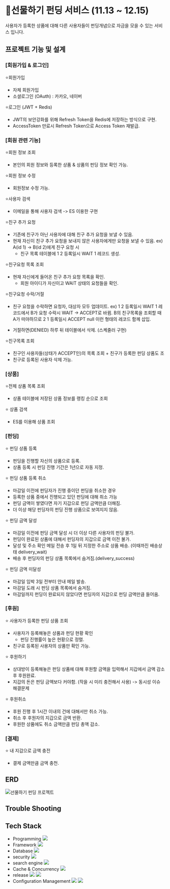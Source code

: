 # 🎁선물하기 펀딩 서비스 (11.13 ~ 12.15)
사용자가 등록한 상품에 대해 다른 사용자들이 펀딩개념으로 자금을 모을 수 있는 서비스 입니다.

## 프로젝트 기능 및 설계
### [회원가입 & 로그인]

⭐회원가입
  - 자체 회원가입
  - 소셜로그인 (OAuth) : 카카오, 네이버

⭐로그인 (JWT + Redis)
  - JWT의 보안강화를 위해 Refresh Token을 Redis에 저장하는 방식으로 구현.
  - AccessToken 만료시 Refresh Token으로 Access Token 재발급.

### [회원 관련 기능]
⭐회원 정보 조회
  - 본인의 회원 정보와 등록한 상품 & 상품의 펀딩 정보 확인 가능.

⭐회원 정보 수정
  - 회원정보 수정 가능.

⭐사용자 검색
  - 이메일을 통해 사용자 검색
  -> ES 이용한 구현
    
⭐친구 추가 요청
  - 기존에 친구가 아닌 사용자에 대해 친구 추가 요청을 보낼 수 있음.
  - 현재 자신이 친구 추가 요청을 보내지 않은 사용자에게만 요청을 보낼 수 있음.
    ex) A(id 1) -> B(id 2)에게 친구 요청 시
    - 친구 목록 테이블에 1 2 등록일시 WAIT 1 레코드 생성.
    
⭐친구요청 목록 조회
  - 현재 자신에게 들어온 친구 추가 요청 목록을 확인.
    - 회원 아이디가 자신이고 WAIT 상태의 요청들을 확인.

⭐친구요청 수락/거절
  - 친구 요청을 수락하면 요청자, 대상자  모두 업데이트.
    ex)  1 2 등록일시 WAIT 1 레코드에서 B가 요청 수락시 WAIT -> ACCEPT로 바뀜.
         B의 친구목록을 조회할 때 A가 떠야하므로 2 1 등록일시 ACCEPT null 이런 형태의 레코드 함께 삽입.
  
  - 거절하면(DENIED) 하루 뒤 테이블에서 삭제. (스켸줄러 구현)
    
⭐친구목록 조회
  - 친구인 사용자들(상태가 ACCEPT인)의 목록 조회 + 친구가 등록한 펀딩 상품도 조
  - 친구로 등록된 사용자 삭제 가능.
    
### [상품]
⭐전체 상품 목록 조회
  - 상품 테이블에 저장된 상품 정보를 랭킹 순으로 조회
    
⭐ 상품 검색
  - ES를 이용해 상품 조회

### [펀딩]
⭐ 펀딩 상품 등록
  - 펀딩을 진행할 자신의 상품으로 등록.
  - 상품 등록 시 펀딩 진행 기간은 1년으로 자동 지정.
      
⭐ 펀딩 상품 등록 취소
  - 마감일 이전에 펀딩자가 진행 중이던 펀딩을 취소한 경우
  - 등록한 상품 중에서 진행되고 있던 펀딩에 대해 취소 가능
  - 펀딩 금액이 쌓였다면 자기 지갑으로 펀딩 금액만큼 더해짐.
  - 더 이상 해당 펀딩자의 펀딩 진행 상품으로 보여지지 않음.

⭐ 펀딩 금액 달성
  - 마감일 이전에 펀딩 금액 달성 시 더 이상 다른 사용자의 펀딩 불가.
  - 펀딩이 완료된 상품에 대해서 펀딩자의 지갑으로 금액 이전 불가.
  - 달성 및 주소 확인 메일 전송 후 1일 뒤 지정한 주소로 상품 배송. (이때까진 배송상태 delivery_wait)
  - 배송 후 펀딩자의 펀딩 상품 목록에서 숨겨짐.(delivery_success)

⭐ 펀딩 금액 미달성
  - 마감일 임박 3일 전부터 안내 메일 발송.
  - 마감일 도래 시 펀딩 상품 목록에서 숨겨짐.
  - 마감일까지 펀딩이 완료되지 않았다면 펀딩자의 지갑으로 펀딩 금액만큼 들어옴.

### [후원]
⭐ 사용자가 등록한 펀딩 상품 조회
  - 사용자가 등록해놓은 상품과 펀딩 현황 확인
    - 펀딩 진행률이 높은 현황으로 정렬.
  - 친구로 등록된 사용자의 상품만 확인 가능.
    
⭐ 후원하기
  - 상대방이 등록해놓은 펀딩 상품에 대해 후원할 금액을 입력해서 지갑에서 금액 감소 후 후원완료.
  - 지갑의 돈은 펀딩 금액보다 커야함. (작을 시 미리 충전해서 사용)
    -> 동시성 이슈 해결문제
    
⭐ 후원취소
  - 후원 진행 후 1시간 이내의 건에 대해서만 취소 가능.
  - 취소 후 후원자의 지갑으로 금액 반환.
  - 후원한 상품에도 취소 금액만큼 펀딩 총액 감소.


### [결제]
⭐ 내 지갑으로 금액 충전
  - 결제 금액만큼 금액 충천. 

## ERD
![선물하기 펀딩 프로젝트](https://github.com/soeun135/GiftFunding/assets/84930396/1915781b-433d-4c26-82c5-494dc7511b3d)



## Trouble Shooting



## Tech Stack
- Programming <img src="https://img.shields.io/badge/Java-007396?style=for-the-badge&logo=Java&logoColor=white"/>
- Framework  <img src="https://img.shields.io/badge/Springboot-6DB33F?style=for-the-badge&logo=Springboot&logoColor=white"/>
- Database <img src="https://img.shields.io/badge/mysql-4479A1?style=for-the-badge&logo=mysql&logoColor=white"/>
- security <img src="https://img.shields.io/badge/springsecurity-6DB33F?style=for-the-badge&logo=springsecurity&logoColor=white"/>
- search engine <img src="https://img.shields.io/badge/elasticsearch-005571?style=for-the-badge&logo=elasticsearch&logoColor=white"/>
- Cache & Concurrency <img src="https://img.shields.io/badge/redis-DC382D?style=for-the-badge&logo=redis&logoColor=white"/>
- release <img src="https://img.shields.io/badge/docker-2496ED?style=for-the-badge&logo=docker&logoColor=white"/> <img src="https://img.shields.io/badge/amazonaws-232F3E?style=for-the-badge&logo=amazonaws&logoColor=white"/> 
- Configuration Management <img src="https://img.shields.io/badge/github-181717?style=for-the-badge&logo=github&logoColor=white"/> <img src="https://img.shields.io/badge/sourcetree-0052CC?style=for-the-badge&logo=sourcetree&logoColor=white"/>
